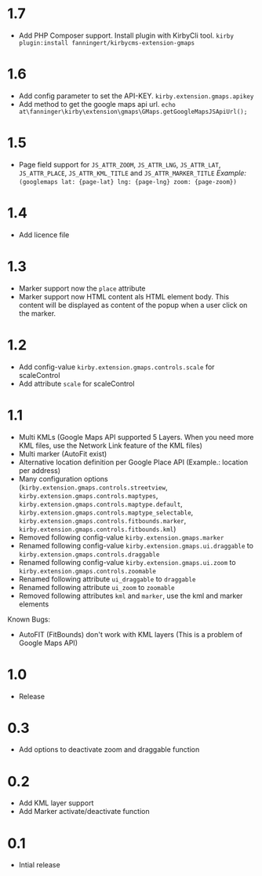 # 1.7

- Add PHP Composer support. Install plugin with KirbyCli tool. `kirby plugin:install fanningert/kirbycms-extension-gmaps`

# 1.6

- Add config parameter to set the API-KEY. `kirby.extension.gmaps.apikey`
- Add method to get the google maps api url. `echo at\fanninger\kirby\extension\gmaps\GMaps.getGoogleMapsJSApiUrl();`

# 1.5

- Page field support for `JS_ATTR_ZOOM`, `JS_ATTR_LNG`, `JS_ATTR_LAT`, `JS_ATTR_PLACE`, `JS_ATTR_KML_TITLE` and `JS_ATTR_MARKER_TITLE`
  *Example:* `(googlemaps lat: {page-lat} lng: {page-lng} zoom: {page-zoom})`

# 1.4

- Add licence file

# 1.3

- Marker support now the `place` attribute
- Marker support now HTML content als HTML element body. This content will be displayed as content of the popup when a user click on the marker.

# 1.2

- Add config-value `kirby.extension.gmaps.controls.scale` for scaleControl
- Add attribute `scale` for scaleControl

# 1.1

- Multi KMLs (Google Maps API supported 5 Layers. When you need more KML files, use the Network Link feature of the KML files)
- Multi marker (AutoFit exist)
- Alternative location definition per Google Place API (Example.: location per address)
- Many configuration options (`kirby.extension.gmaps.controls.streetview`, `kirby.extension.gmaps.controls.maptypes`, `kirby.extension.gmaps.controls.maptype.default`, `kirby.extension.gmaps.controls.maptype_selectable`, `kirby.extension.gmaps.controls.fitbounds.marker`, `kirby.extension.gmaps.controls.fitbounds.kml`)
- Removed following config-value `kirby.extension.gmaps.marker`
- Renamed following config-value `kirby.extension.gmaps.ui.draggable` to `kirby.extension.gmaps.controls.draggable`
- Renamed following config-value `kirby.extension.gmaps.ui.zoom` to `kirby.extension.gmaps.controls.zoomable`
- Renamed following attribute `ui_draggable` to `draggable`
- Renamed following attribute `ui_zoom` to `zoomable`
- Removed following attributes `kml` and `marker`, use the kml and marker elements

Known Bugs:
- AutoFIT (FitBounds) don't work with KML layers (This is a problem of Google Maps API)

# 1.0

- Release

# 0.3

- Add options to deactivate zoom and draggable function

# 0.2

- Add KML layer support
- Add Marker activate/deactivate function

# 0.1

- Intial release